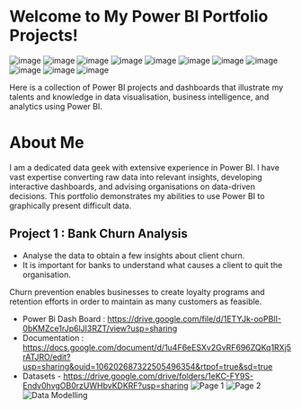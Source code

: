 # Welcome to My Power BI Portfolio Projects!  

![image](https://github.com/user-attachments/assets/d5a7dcb7-9d57-4e0f-be01-c7f0d1f5e5d0) ![image](https://github.com/user-attachments/assets/594a6aee-e18d-4999-a1c9-d31b367f0598) ![image](https://github.com/user-attachments/assets/6350bb0d-0b4f-4095-8bc9-5ad94dd54b50) ![image](https://github.com/user-attachments/assets/b78c5667-b703-42f7-a1d1-6f8de09fe402) ![image](https://github.com/user-attachments/assets/368ae3c5-8295-4c8d-9eb7-b596b22bd00f) ![image](https://github.com/user-attachments/assets/8aae5b00-d686-4683-9f77-169c5ef506f1) ![image](https://github.com/user-attachments/assets/2e5036dd-b71d-4e72-9abf-2a937906fb62) ![image](https://github.com/user-attachments/assets/0794904b-f806-4df4-9a3f-95cf622932bc) ![image](https://github.com/user-attachments/assets/83673404-85b2-4206-b672-9d35ba36d9e5) ![image](https://github.com/user-attachments/assets/595af2f1-75e0-434a-871e-133a55a8a747) ![image](https://github.com/user-attachments/assets/45ac9e11-81bb-4ccd-99d1-c4aaa39c1491)


Here is a collection of Power BI projects and dashboards that illustrate my talents and knowledge in data visualisation, business intelligence, and analytics using Power BI.

# About Me
I am a dedicated data geek with extensive experience in Power BI. I have vast expertise converting raw data into relevant insights, developing interactive dashboards, and advising organisations on data-driven decisions. This portfolio demonstrates my abilities to use Power BI to graphically present difficult data. 

## Project 1 : Bank Churn Analysis
- Analyse the data to obtain a few insights about client churn.
- It is important for banks to understand what causes a client to quit the organisation.
  
Churn prevention enables businesses to create loyalty programs and retention efforts in order to maintain as many customers as feasible.
- Power Bi Dash Board : https://drive.google.com/file/d/1ETYJk-ooPBII-0bKMZce1rJp6lJI3RZT/view?usp=sharing
- Documentation : https://docs.google.com/document/d/1u4F6eESXv2GvRF696ZQKq1RXj5rATJRO/edit?usp=sharing&ouid=106202687322505496354&rtpof=true&sd=true
- Datasets - https://drive.google.com/drive/folders/1eKC-FY9S-Endv0hvgOB0rzUWHbvKDKRF?usp=sharing
![Page 1](https://github.com/user-attachments/assets/d5065440-4265-4a18-b08c-894b0d07b346)
![Page 2](https://github.com/user-attachments/assets/a27c0a81-90b0-4819-9b36-1b6c02335dec)
![Data Modelling](https://github.com/user-attachments/assets/32f4a340-a4e8-458d-a136-5c32571a4144)


